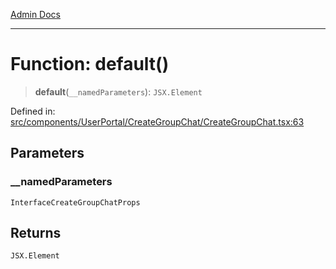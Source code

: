 [Admin Docs](/)

***

# Function: default()

> **default**(`__namedParameters`): `JSX.Element`

Defined in: [src/components/UserPortal/CreateGroupChat/CreateGroupChat.tsx:63](https://github.com/abhassen44/talawa-admin/blob/bb7b6d5252385a81ad100b897eb0cba4f7ba10d2/src/components/UserPortal/CreateGroupChat/CreateGroupChat.tsx#L63)

## Parameters

### \_\_namedParameters

`InterfaceCreateGroupChatProps`

## Returns

`JSX.Element`
